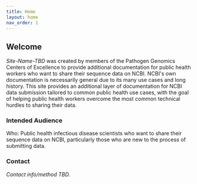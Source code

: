 ```yaml
---
title: Home
layout: home
nav_order: 1
---
```


## Welcome

*Site-Name-TBD* was created by members of the Pathogen Genomics Centers of Excellence to provide additional documentation for public health workers who want to share their sequence data on NCBI. NCBI's own documentation is necessarily general due to its many use cases and long history. This site provides an additional layer of documentation for NCBI data submission tailored to common public health use cases, with the goal of helping public health workers overcome the most common technical hurdles to sharing their data.

### Intended Audience

Who: Public health infectious disease scientists who want to share their sequence data on NCBI, particularly those who are new to the process of submitting data.

### Contact

*Contact info/method TBD.*